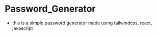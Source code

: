
# Password_Generator
- this is a simple password generator made using tailwindcss, react, javascript
